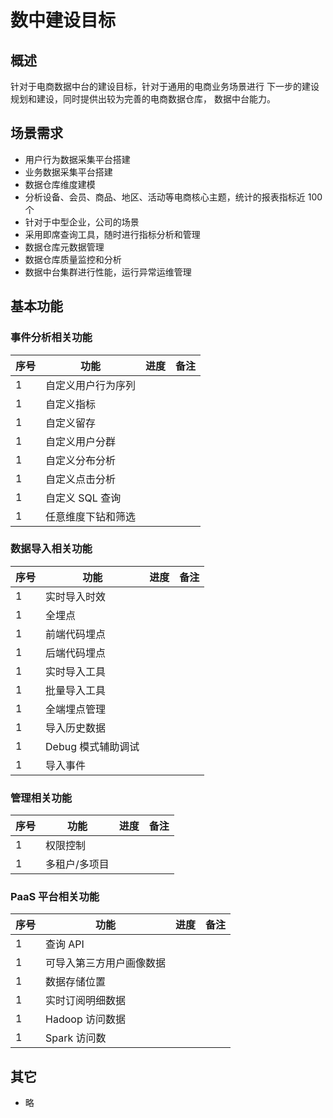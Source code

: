 # 数中建设目标

## 概述

针对于电商数据中台的建设目标，针对于通用的电商业务场景进行
下一步的建设规划和建设，同时提供出较为完善的电商数据仓库，
数据中台能力。

## 场景需求

- 用户行为数据采集平台搭建
- 业务数据采集平台搭建
- 数据仓库维度建模
- 分析设备、会员、商品、地区、活动等电商核心主题，统计的报表指标近 100 个
- 针对于中型企业，公司的场景
- 采用即席查询工具，随时进行指标分析和管理
- 数据仓库元数据管理
- 数据仓库质量监控和分析
- 数据中台集群进行性能，运行异常运维管理

## 基本功能

### 事件分析相关功能

| 序号 | 功能               | 进度 | 备注 |
| ---- | ------------------ | ---- | ---- |
| 1    | 自定义用户行为序列 |      |      |
| 1    | 自定义指标         |      |      |
| 1    | 自定义留存         |      |      |
| 1    | 自定义用户分群     |      |      |
| 1    | 自定义分布分析     |      |      |
| 1    | 自定义点击分析     |      |      |
| 1    | 自定义 SQL 查询    |      |      |
| 1    | 任意维度下钻和筛选 |      |      |

### 数据导入相关功能

| 序号 | 功能               | 进度 | 备注 |
| ---- | ------------------ | ---- | ---- |
| 1    | 实时导入时效       |      |      |
| 1    | 全埋点             |      |      |
| 1    | 前端代码埋点       |      |      |
| 1    | 后端代码埋点       |      |      |
| 1    | 实时导入工具       |      |      |
| 1    | 批量导入工具       |      |      |
| 1    | 全端埋点管理       |      |      |
| 1    | 导入历史数据       |      |      |
| 1    | Debug 模式辅助调试 |      |      |
| 1    | 导入事件           |      |      |

### 管理相关功能

| 序号 | 功能          | 进度 | 备注 |
| ---- | ------------- | ---- | ---- |
| 1    | 权限控制      |      |      |
| 1    | 多租户/多项目 |      |      |

### PaaS 平台相关功能

| 序号 | 功能                     | 进度 | 备注 |
| ---- | ------------------------ | ---- | ---- |
| 1    | 查询 API                 |      |      |
| 1    | 可导入第三方用户画像数据 |      |      |
| 1    | 数据存储位置             |      |      |
| 1    | 实时订阅明细数据         |      |      |
| 1    | Hadoop 访问数据          |      |      |
| 1    | Spark 访问数             |      |      |

## 其它

- 略
